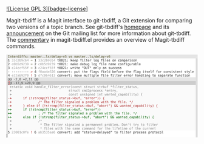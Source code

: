 [![License GPL 3][badge-license]](http://www.gnu.org/licenses/gpl-3.0.txt)

Magit-tbdiff is a Magit interface to git-tbdiff, a Git extension for
comparing two versions of a topic branch.  See git-tbdiff's [homepage]
and its [announcement] on the Git mailing list for more information
about git-tbdiff.  The [commentary] in magit-tbdiff.el provides an
overview of Magit-tbdiff commands.

![Magit-tbdiff screenshot](static/screenshot.png)

[commentary]: https://github.com/kyleam/magit-tbdiff/blob/master/magit-tbdiff.el#L24
[announcement]: https://public-inbox.org/git/87ip2pfs19.fsf@linux-k42r.v.cablecom.net/
[homepage]: https://github.com/trast/tbdiff
